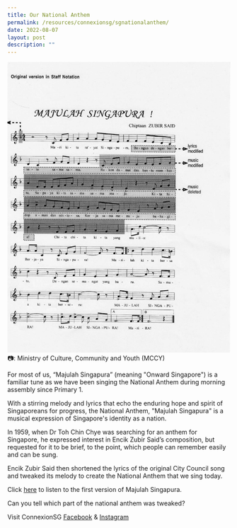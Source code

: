 ```yaml
---
title: Our National Anthem
permalink: /resources/connexionsg/sgnationalanthem/
date: 2022-08-07
layout: post
description: ""
---
```

![](/images/connexionsg/2022/original%20majulah%20singaoura%20annotated%20for%20changes%20(cropped).png)
📷: Ministry of Culture, Community and Youth (MCCY)

For most of us, “Majulah Singapura” (meaning "Onward Singapore") is a familiar tune as we have been singing the National Anthem during morning assembly since Primary 1.

With a stirring melody and lyrics that echo the enduring hope and spirit of Singaporeans for progress, the National Anthem, "Majulah Singapura" is a musical expression of Singapore's identity as a nation.

In 1959, when Dr Toh Chin Chye was searching for an anthem for Singapore, he expressed interest in Encik Zubir Said’s composition, but requested for it to be brief, to the point, which people can remember easily and can be sung.

Encik Zubir Said then shortened the lyrics of the original City Council song and tweaked its melody to create the National Anthem that we sing today.

Click [here](https://www.youtube.com/watch?v=GtrZUMrXXS4) to listen to the first version of Majulah Singapura.

Can you tell which part of the national anthem was tweaked? 


Visit ConnexionSG [Facebook](https://www.facebook.com/ConnexionSG) & [Instagram](https://www.instagram.com/connexionsg/)
